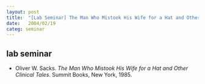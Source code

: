 ```yaml
---
layout: post
title:  "[Lab Seminar] The Man Who Mistook His Wife for a Hat and Other Clinical Tales"
date:   2004/02/19
categ: seminar
---
```



 
 



<h2>lab seminar</h2>
<!-- BEGIN BIBLIOGRAPHY references -->
<!--
    DO NOT MODIFY THIS BIBLIOGRAPHY BY HAND!  IT IS MAINTAINED AUTOMATICALLY!
    YOUR CHANGES WILL BE LOST THE NEXT TIME IT IS UPDATED!
--> 
<!-- Generated by: /home/yschoe/nn/tex/bib2html/bib2html -d references bib2html.aux bib2html.tmp -->
<UL>

<!-- Authors: Oliver W Sacks -->
<LI><A NAME="sacks:wifehat">Oliver</A>&nbsp;W. Sacks.
<CITE>The Man Who Mistook His Wife for a Hat and Other Clinical Tales</CITE>.
Summit Books, New York, 1985.

</LI></UL>

<!-- END BIBLIOGRAPHY references -->


 

